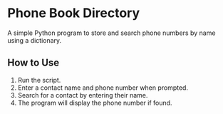 # Phone Book Directory

A simple Python program to store and search phone numbers by name using a dictionary.

## How to Use

1. Run the script.
2. Enter a contact name and phone number when prompted.
3. Search for a contact by entering their name.
4. The program will display the phone number if found.
